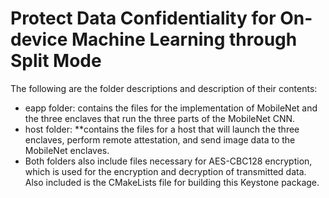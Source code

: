 
# Protect Data Confidentiality for On-device Machine Learning through Split Mode

The following are the folder descriptions and description of their contents:

-   eapp folder: contains the files for the implementation of MobileNet and the three   enclaves that run the three parts of the MobileNet CNN. 
-   host folder: **contains the files for a host that will launch the three enclaves, perform remote attestation, and send image data to the MobileNet enclaves. 
-   Both folders also include files necessary for AES-CBC128 encryption, which is used for the encryption and decryption of transmitted data. Also included is the CMakeLists file for building this Keystone package.
